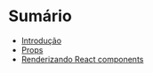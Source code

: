# Sumário

* [Introdução](intro.md)
* [Props](chapter/props.md)
* [Renderizando React components](chapter/renderizando-componentes-react.md)